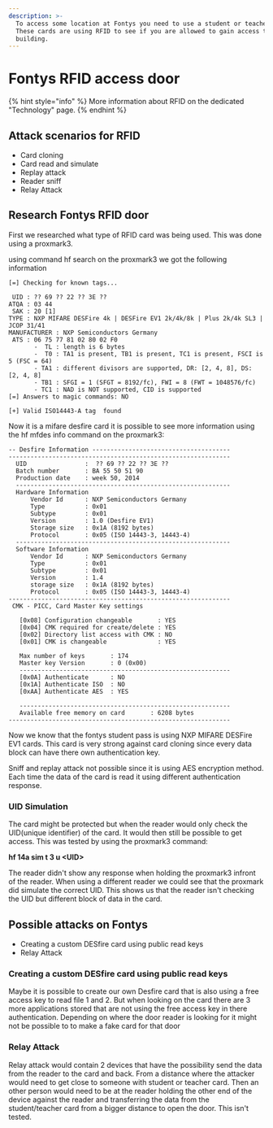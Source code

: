 ```yaml
---
description: >-
  To access some location at Fontys you need to use a student or teacher card.
  These cards are using RFID to see if you are allowed to gain access to the
  building.
---
```


# Fontys RFID access door

{% hint style="info" %}
More information about RFID on the dedicated "Technology" page.
{% endhint %}

## Attack scenarios for RFID

* Card cloning
* Card read and simulate 
* Replay attack
* Reader sniff
* Relay Attack

## Research Fontys RFID door

First we researched what type of RFID card was being used. This was done using a proxmark3. 

using command hf search on the proxmark3  we got the following information

```text
[=] Checking for known tags...

 UID : ?? 69 ?? 22 ?? 3E ??
ATQA : 03 44
 SAK : 20 [1]
TYPE : NXP MIFARE DESFire 4k | DESFire EV1 2k/4k/8k | Plus 2k/4k SL3 | JCOP 31/41
MANUFACTURER : NXP Semiconductors Germany
 ATS : 06 75 77 81 02 80 02 F0
       -  TL : length is 6 bytes
       -  T0 : TA1 is present, TB1 is present, TC1 is present, FSCI is 5 (FSC = 64)
       - TA1 : different divisors are supported, DR: [2, 4, 8], DS: [2, 4, 8]
       - TB1 : SFGI = 1 (SFGT = 8192/fc), FWI = 8 (FWT = 1048576/fc)
       - TC1 : NAD is NOT supported, CID is supported
[=] Answers to magic commands: NO

[+] Valid ISO14443-A tag  found

```

Now it is a mifare desfire card it is possible to see more information using the hf mfdes info command on the proxmark3:

```text
-- Desfire Information --------------------------------------
-------------------------------------------------------------
  UID                :  ?? 69 ?? 22 ?? 3E ??
  Batch number       : BA 55 50 51 90
  Production date    : week 50, 2014
  -----------------------------------------------------------
  Hardware Information
      Vendor Id      : NXP Semiconductors Germany
      Type           : 0x01
      Subtype        : 0x01
      Version        : 1.0 (Desfire EV1)
      Storage size   : 0x1A (8192 bytes)
      Protocol       : 0x05 (ISO 14443-3, 14443-4)
  -----------------------------------------------------------
  Software Information
      Vendor Id      : NXP Semiconductors Germany
      Type           : 0x01
      Subtype        : 0x01
      Version        : 1.4
      storage size   : 0x1A (8192 bytes)
      Protocol       : 0x05 (ISO 14443-3, 14443-4)
-------------------------------------------------------------
 CMK - PICC, Card Master Key settings

   [0x08] Configuration changeable       : YES
   [0x04] CMK required for create/delete : YES
   [0x02] Directory list access with CMK : NO
   [0x01] CMK is changeable              : YES

   Max number of keys       : 174
   Master key Version       : 0 (0x00)
   ----------------------------------------------------------
   [0x0A] Authenticate      : NO
   [0x1A] Authenticate ISO  : NO
   [0xAA] Authenticate AES  : YES

   ----------------------------------------------------------
   Available free memory on card       : 6208 bytes
-------------------------------------------------------------

```

Now we know that the fontys student pass is using NXP MIFARE DESFire EV1 cards. This card is very strong against card cloning since every data block can have there own authentication key.  

Sniff and replay attack not possible since it is using AES encryption method. Each time the data of the card is read it using different authentication response. 

### UID Simulation

The card might be protected but when the reader would only check the UID\(unique identifier\) of the card. It would then still be possible to get access. This was tested by using the proxmark3 command: 

**hf 14a sim t 3 u &lt;UID&gt;**

The reader didn't show any response when holding the proxmark3 infront of the reader. When using a different reader we could see that the proxmark did simulate the correct UID. This shows us that the reader isn't checking the UID but different block of data in the card. 

 

## Possible attacks on Fontys 

* Creating a custom DESfire card using public read keys
* Relay Attack

### Creating a custom DESfire card using public read keys

Maybe it is possible to create our own Desfire card that is also using a free access key to read file 1 and 2. But when looking on the card there are 3 more applications stored that are not using the free access key in there authentication. Depending on where the door reader is looking for it might not be possible to to make a fake card for that door

### Relay Attack 

Relay attack would contain 2 devices that have the possibility send the data from the reader to the card and back. From a distance where the attacker would need to get close to someone with student or teacher card. Then an other person would need to be at the reader holding the other end of the device against the reader and transferring the data from the student/teacher card from a bigger distance to open the door. This isn't tested.

###  <a id="docs-internal-guid-3776b3d6-7fff-117b-d08a-8c8032c2b5bf"></a>

